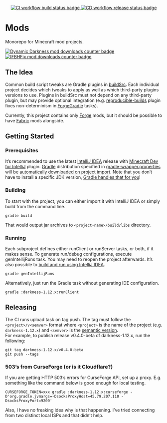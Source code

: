 <p align=center>
    <a title="CI workflow" href="https://github.com/yamporg/mods/actions/workflows/main.yaml">
        <img src="https://img.shields.io/github/workflow/status/yamporg/mods/CI?style=for-the-badge&logo=github" alt="CI workflow build status badge">
    </a>
    <a title="CD workflow" href="https://github.com/yamporg/mods/actions/workflows/release.yaml">
        <img src="https://img.shields.io/github/workflow/status/yamporg/mods/CD?style=for-the-badge&label=release&logo=github" alt="CD workflow release status badge">
    </a>
</p>

# Mods

Monorepo for Minecraft mod projects.

<p>
    <a title="Dynamic Darkness mod" href="https://www.curseforge.com/minecraft/mc-mods/dynamic-darkness">
        <img src="http://cf.way2muchnoise.eu/full_dynamic-darkness_Darkness%20%7C_downloads.svg?badge_style=for_the_badge" alt="Dynamic Darkness mod downloads counter badge">
    </a>
    <br>
    <a title="IFBHFix mod" href="https://www.curseforge.com/minecraft/mc-mods/ifbhfix">
        <img src="http://cf.way2muchnoise.eu/full_ifbhfix_IFBHFix%20%7C_downloads.svg?badge_style=for_the_badge" alt="IFBHFix mod downloads counter badge">
    </a>
</p>

## The Idea

Common build script tweaks are Gradle plugins in [buildSrc](buildSrc). Each individual project decides which tweaks to apply as well as which third-party plugins versions to use. Plugins in buildSrc must not depend on any third-party plugin, but may provide optional integration (e.g. [reproducible-builds](buildSrc/src/main/kotlin/io/github/yamporg/gradle/ReproducibleBuildsPlugin.kt) plugin fixes non-determinism in [ForgeGradle](https://github.com/MinecraftForge/ForgeGradle) tasks).

Currently, this project contains only [Forge](https://github.com/MinecraftForge/MinecraftForge) mods, but it should be possible to have [Fabric](https://fabricmc.net) mods alongside.

## Getting Started

### Prerequisites

It’s recommended to use the latest [IntelliJ IDEA](https://jetbrains.com/idea) release with [Minecraft Dev for IntelliJ](https://minecraftdev.org) plugin. [Gradle](https://gradle.org) distribution specified in [gradle-wrapper.properties](gradle/wrapper/gradle-wrapper.properties) will be [automatically downloaded on project import](https://jetbrains.com/help/idea/gradle.html#604e9f91). Note that you don’t have to install a specific JDK version, [Gradle handles that for you](https://blog.gradle.org/java-toolchains)!

### Building

To start with the project, you can either import it with IntelliJ IDEA or simply build from the command line.
```
gradle build
```
That would output jar archives to `<project-name>/build/libs` directory.

### Running

Each subproject defines either runClient or runServer tasks, or both, if it makes sense. To generate run/debug configurations, execute genIntellijRuns task. You may need to reopen the project afterwards. It’s also possible to [build and run using IntelliJ IDEA](https://gist.github.com/quat1024/8bf436c85e5c140d27d49a7dc6c09982).
```
gradle genIntellijRuns
```

Alternatively, just run the Gradle task without generating IDE configuration.
```
gradle :darkness-1.12.x:runClient
```

## Releasing

The CI runs upload task on tag push. The tag must follow the `<project>/v<semver>` format where `<project>` is the name of the project (e.g. `darkness-1.12.x`) and `<semver>` is the [semantic version](https://semver.org).  
For example, to publish release v0.4.0-beta of darkness-1.12.x, run the following:
```
git tag darkness-1.12.x/v0.4.0-beta
git push --tags
```

### 503’s from CurseForge (or is it Cloudflare?)

If you are getting HTTP 503’s errors for CurseForge API, set up a proxy. E.g. something like the command below is good enough for local testing.
```
CURSEFORGE_TOKEN=xxx gradle :darkness-1.12.x:curseforge -D'org.gradle.jvmargs=-DsocksProxyHost=45.79.207.110 -DsocksProxyPort=9200'
```
Also, I have no freaking idea why is that happening. I’ve tried connecting from two distinct local ISPs and that didn’t help.
